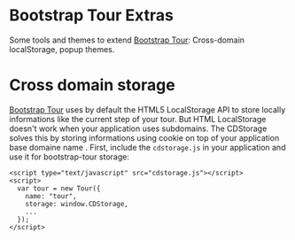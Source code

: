 # Bootstrap Tour Extras
Some tools and themes to extend [Bootstrap Tour](http://bootstraptour.com): Cross-domain localStorage, popup themes.
# Cross domain storage
[Bootstrap Tour](http://bootstraptour.com) uses by default the HTML5 LocalStorage API to store locally informations like the current step of your tour. But HTML LocalStorage doesn't work  when your application uses subdomains. The CDStorage solves this by storing informations using cookie on top of your application base domaine name .
First, include the `cdstorage.js` in your application and use it for bootstrap-tour storage:

    <script type="text/javascript" src="cdstorage.js"></script>
    <script>
      var tour = new Tour({
        name: "tour",
        storage: window.CDStorage,
        ...
      });
    </script>
